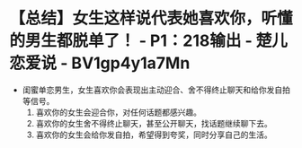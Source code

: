 # 【总结】女生这样说代表她喜欢你，听懂的男生都脱单了！ - P1：218输出 - 楚儿恋爱说 - BV1gp4y1a7Mn

-   闺蜜单恋男生，女生喜欢你会表现出主动迎合、舍不得终止聊天和给你发自拍等信号。
    1.  喜欢你的女生会迎合你，对任何话题都感兴趣。
    2.  喜欢你的女生舍不得终止聊天，甚至公开聊天，找话题继续聊下去。
    3.  喜欢你的女生会给你发自拍，希望得到夸奖，同时分享自己的生活。